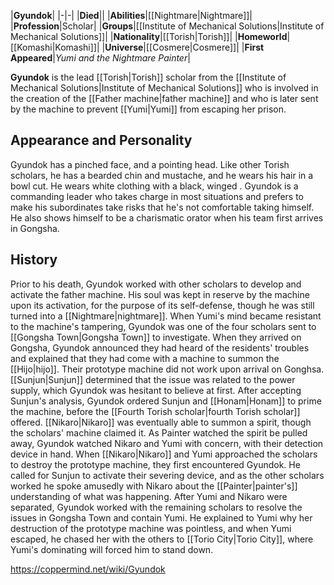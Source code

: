 |**Gyundok**|
|-|-|
|**Died**||
|**Abilities**|[[Nightmare\|Nightmare]]|
|**Profession**|Scholar|
|**Groups**|[[Institute of Mechanical Solutions\|Institute of Mechanical Solutions]]|
|**Nationality**|[[Torish\|Torish]]|
|**Homeworld**|[[Komashi\|Komashi]]|
|**Universe**|[[Cosmere\|Cosmere]]|
|**First Appeared**|*Yumi and the Nightmare Painter*|

**Gyundok** is the lead [[Torish\|Torish]] scholar from the [[Institute of Mechanical Solutions\|Institute of Mechanical Solutions]] who is involved in the creation of the [[Father machine\|father machine]] and who is later sent by the machine to prevent [[Yumi\|Yumi]] from escaping her prison.

## Appearance and Personality
Gyundok has a pinched face, and a pointing head. Like other Torish scholars, he has a bearded chin and mustache, and he wears his hair in a bowl cut. He wears white clothing with a black, winged .
Gyundok is a commanding leader who takes charge in most situations and prefers to make his subordinates take risks that he's not comfortable taking himself. He also shows himself to be a charismatic orator when his team first arrives in Gongsha.

## History
Prior to his death, Gyundok worked with other scholars to develop and activate the father machine. His soul was kept in reserve by the machine upon its activation, for the purpose of its self-defense, though he was still turned into a [[Nightmare\|nightmare]]. When Yumi's mind became resistant to the machine's tampering, Gyundok was one of the four scholars sent to [[Gongsha Town\|Gongsha Town]] to investigate.
When they arrived on Gongsha, Gyundok announced they had heard of the residents' troubles and explained that they had come with a machine to summon the [[Hijo\|hijo]]. Their prototype machine did not work upon arrival on Gonghsa. [[Sunjun\|Sunjun]] determined that the issue was related to the power supply, which Gyundok was hesitant to believe at first. After accepting Sunjun's analysis, Gyundok ordered Sunjun and [[Honam\|Honam]] to prime the machine, before the [[Fourth Torish scholar\|fourth Torish scholar]] offered.
[[Nikaro\|Nikaro]] was eventually able to summon a spirit, though the scholars' machine claimed it. As Painter watched the spirit be pulled away, Gyundok watched Nikaro and Yumi with concern, with their detection device in hand.
When [[Nikaro\|Nikaro]] and Yumi approached the scholars to destroy the prototype machine, they first encountered Gyundok. He called for Sunjun to activate their severing device, and as the other scholars worked he spoke amusedly with Nikaro about the [[Painter\|painter's]] understanding of what was happening.
After Yumi and Nikaro were separated, Gyundok worked with the remaining scholars to resolve the issues in Gongsha Town and contain Yumi. He explained to Yumi why her destruction of the prototype machine was pointless, and when Yumi escaped, he chased her with the others to [[Torio City\|Torio City]], where Yumi's dominating will forced him to stand down.



https://coppermind.net/wiki/Gyundok